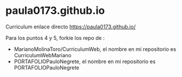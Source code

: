 # paula0173.github.io
Curriculum
enlace directo   https://paula0173.github.io/


Para los puntos 4 y 5, forkie los repo de :

- MarianoMolinaToro/CurriculumWeb, el nombre en mi repositorio es CurriculumWebMariano
- PORTAFOLIOPauloNegrete, el nombre en mi repositorio es PORTAFOLIOPauloNegrete

